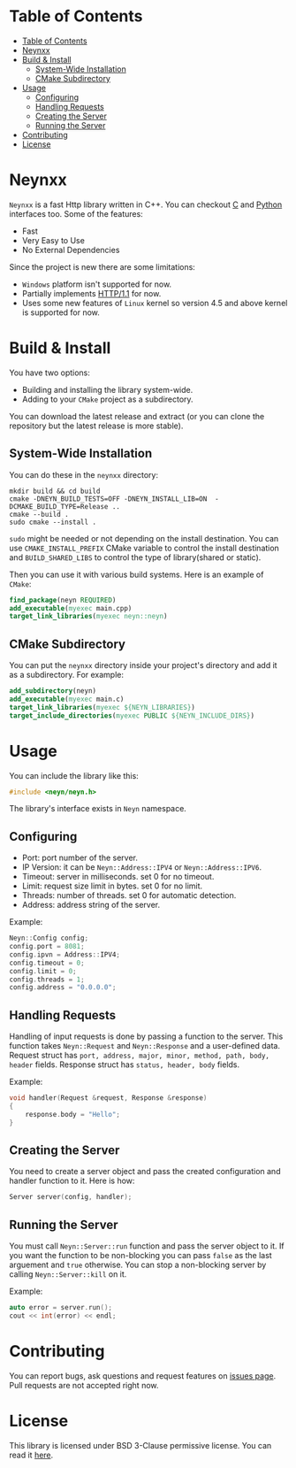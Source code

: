 # Table of Contents
- [Table of Contents](#table-of-contents)
- [Neynxx](#neynxx)
- [Build & Install](#build--install)
  - [System-Wide Installation](#system-wide-installation)
  - [CMake Subdirectory](#cmake-subdirectory)
- [Usage](#usage)
  - [Configuring](#configuring)
  - [Handling Requests](#handling-requests)
  - [Creating the Server](#creating-the-server)
  - [Running the Server](#running-the-server)
- [Contributing](#contributing)
- [License](#license)

# Neynxx
```Neynxx``` is a fast Http library written in C++. You can checkout [C](https://github.com/Neyn/cneyn) and [Python](https://github.com/Neyn/neynpy) interfaces too. Some of the features:

+ Fast
+ Very Easy to Use
+ No External Dependencies

Since the project is new there are some limitations:

+ ```Windows``` platform isn't supported for now.
+ Partially implements [HTTP/1.1](https://tools.ietf.org/html/rfc7230) for now.
+ Uses some new features of ```Linux``` kernel so version 4.5 and above kernel is supported for now.

# Build & Install
You have two options:
+ Building and installing the library system-wide.
+ Adding to your ```CMake``` project as a subdirectory.

You can download the latest release and extract (or you can clone the repository but the latest release is more stable).

## System-Wide Installation
You can do these in the ```neynxx``` directory:

``` shell
mkdir build && cd build
cmake -DNEYN_BUILD_TESTS=OFF -DNEYN_INSTALL_LIB=ON  -DCMAKE_BUILD_TYPE=Release ..
cmake --build .
sudo cmake --install .
```

```sudo``` might be needed or not depending on the install destination. You can use ```CMAKE_INSTALL_PREFIX``` CMake variable to control the install destination and ```BUILD_SHARED_LIBS``` to control the type of library(shared or static).

Then you can use it with various build systems. Here is an example of ```CMake```:

``` cmake
find_package(neyn REQUIRED)
add_executable(myexec main.cpp)
target_link_libraries(myexec neyn::neyn)
```

## CMake Subdirectory
You can put the ```neynxx``` directory inside your project's directory and add it as a subdirectory. For example:

``` cmake
add_subdirectory(neyn)
add_executable(myexec main.c)
target_link_libraries(myexec ${NEYN_LIBRARIES})
target_include_directories(myexec PUBLIC ${NEYN_INCLUDE_DIRS})
```

# Usage
You can include the library like this:

``` c
#include <neyn/neyn.h>
```

The library's interface exists in ```Neyn``` namespace.

## Configuring
+ Port: port number of the server.
+ IP Version: it can be ```Neyn::Address::IPV4``` or ```Neyn::Address::IPV6```.
+ Timeout: server in milliseconds. set 0 for no timeout.
+ Limit: request size limit in bytes. set 0 for no limit.
+ Threads: number of threads. set 0 for automatic detection.
+ Address: address string of the server.

Example:

``` c++
Neyn::Config config;
config.port = 8081;
config.ipvn = Address::IPV4;
config.timeout = 0;
config.limit = 0;
config.threads = 1;
config.address = "0.0.0.0";
```

## Handling Requests
Handling of input requests is done by passing a function to the server. This function takes ```Neyn::Request``` and ```Neyn::Response``` and a user-defined data. Request struct has ```port, address, major, minor, method, path, body, header``` fields. Response struct has ```status, header, body``` fields.

Example:

``` c++
void handler(Request &request, Response &response) 
{
    response.body = "Hello"; 
}
```

## Creating the Server
You need to create a server object and pass the created configuration and handler function to it. Here is how:

``` c++
Server server(config, handler);
```

## Running the Server
You must call ```Neyn::Server::run``` function and pass the server object to it. If you want the function to be non-blocking you can pass ```false``` as the last arguement and ```true``` otherwise. You can stop a non-blocking server by calling ```Neyn::Server::kill``` on it. 

Example:

``` c++
auto error = server.run();
cout << int(error) << endl;
```

# Contributing
You can report bugs, ask questions and request features on [issues page](../../issues). Pull requests are not accepted right now.

# License
This library is licensed under BSD 3-Clause permissive license. You can read it [here](LICENSE).
